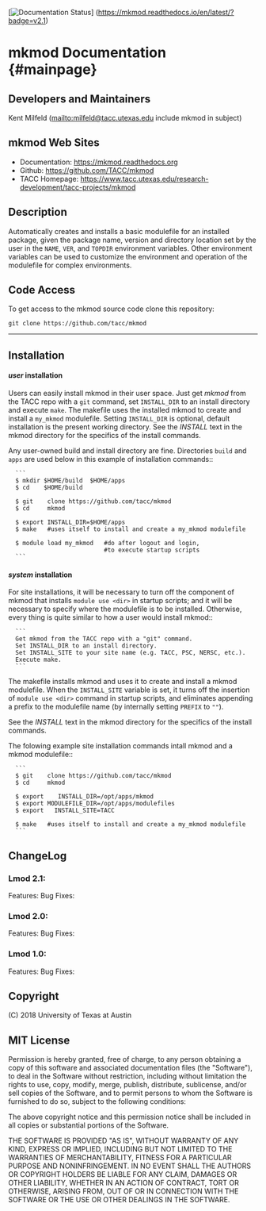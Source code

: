 [![Documentation Status](https://readthedocs.org/projects/mkmod/badge/?version=v2.1)] (https://mkmod.readthedocs.io/en/latest/?badge=v2.1)

mkmod Documentation               {#mainpage}
===================

Developers and Maintainers
--------------------------
Kent Milfeld  (<mailto:milfeld@tacc.utexas.edu> include mkmod in subject)

mkmod Web Sites
---------------
* Documentation:   https://mkmod.readthedocs.org
* Github:          https://github.com/TACC/mkmod
* TACC Homepage:   https://www.tacc.utexas.edu/research-development/tacc-projects/mkmod

Description
-----------
Automatically creates and installs a basic modulefile for an installed package,
given the package name, version and directory location set by the user in the
`NAME`, `VER`, and `TOPDIR`
environment variables. Other environment variables can be used to customize the
environment and operation of the modulefile for complex environments.

Code Access
-----------
To get access to the mkmod source code clone this repository:

    git clone https://github.com/tacc/mkmod


----------------------------------------------------------------------------

Installation
------------
#### *user* installation

Users can easily install mkmod in their user space.  Just get *mkmod* from the
TACC repo with a `git` command, set `INSTALL_DIR` to an install directory and
execute `make`. The makefile uses  the installed mkmod to create and install
a `my_mkmod` modulefile.
Setting `INSTALL_DIR` is optional, default installation is the present working directory.
See the *INSTALL* text in the mkmod directory for the specifics of the install commands.

Any user-owned build and install directory are fine. Directories `build` and `apps` are
used below in this example of installation commands::

      ```
      $ mkdir $HOME/build  $HOME/apps
      $ cd    $HOME/build

      $ git    clone https://github.com/tacc/mkmod
      $ cd     mkmod

      $ export INSTALL_DIR=$HOME/apps
      $ make   #uses itself to install and create a my_mkmod modulefile

      $ module load my_mkmod   #do after logout and login,
                               #to execute startup scripts
      ```


#### *system* installation

For site installations, it will be necessary to turn off the component of mkmod that installs
`module use <dir>` in startup scripts; and it will be necessary to specify where the modulefile is to
be installed.  Otherwise, every thing is quite similar to how a user would install mkmod::

      ```
      Get mkmod from the TACC repo with a "git" command. 
      Set INSTALL_DIR to an install directory. 
      Set INSTALL_SITE to your site name (e.g. TACC, PSC, NERSC, etc.). 
      Execute make. 
      ```

The makefile installs mkmod and uses it to create and install a mkmod modulefile.
When the `INSTALL_SITE` variable is set, it turns off the insertion
of  `module use <dir>` command in startup scripts, and eliminates appending a prefix
to the modulefile name (by internally setting `PREFIX` to `""`). 

See the *INSTALL* text in the mkmod directory for the specifics of the install commands.

The folowing example site installation commands intall mkmod and a mkmod modulefile::

      ```
      $ git    clone https://github.com/tacc/mkmod
      $ cd     mkmod

      $ export    INSTALL_DIR=/opt/apps/mkmod
      $ export MODULEFILE_DIR=/opt/apps/modulefiles
      $ export   INSTALL_SITE=TACC

      $ make   #uses itself to install and create a my_mkmod modulefile
      ```


## ChangeLog

### Lmod 2.1:
Features:
Bug Fixes:

### Lmod 2.0:
Features:
Bug Fixes:

### Lmod 1.0:
Features:
Bug Fixes:

## Copyright
(C) 2018 University of Texas at Austin

## MIT License

Permission is hereby granted, free of charge, to any person obtaining a copy
of this software and associated documentation files (the "Software"), to deal
in the Software without restriction, including without limitation the rights
to use, copy, modify, merge, publish, distribute, sublicense, and/or sell
copies of the Software, and to permit persons to whom the Software is
furnished to do so, subject to the following conditions:

The above copyright notice and this permission notice shall be included in all
copies or substantial portions of the Software.

THE SOFTWARE IS PROVIDED "AS IS", WITHOUT WARRANTY OF ANY KIND, EXPRESS OR
IMPLIED, INCLUDING BUT NOT LIMITED TO THE WARRANTIES OF MERCHANTABILITY,
FITNESS FOR A PARTICULAR PURPOSE AND NONINFRINGEMENT. IN NO EVENT SHALL THE
AUTHORS OR COPYRIGHT HOLDERS BE LIABLE FOR ANY CLAIM, DAMAGES OR OTHER
LIABILITY, WHETHER IN AN ACTION OF CONTRACT, TORT OR OTHERWISE, ARISING FROM,
OUT OF OR IN CONNECTION WITH THE SOFTWARE OR THE USE OR OTHER DEALINGS IN THE
SOFTWARE.

